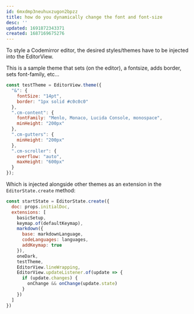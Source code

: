 ```yaml
---
id: 6mxdmp3neuhuxzugon2bpzz
title: how do you dynamically change the font and font-size
desc: ''
updated: 1691872343371
created: 1687169675276
---
```


To style a Codemirror editor, the desired styles/themes have to be injected into the EditorView.

This is a sample theme that sets (on the editor), a fontsize, adds border, sets font-family, etc... 

```javascript
const testTheme = EditorView.theme({
  "&": {
    fontSize: "14pt",
    border: "1px solid #c0c0c0"
  },
  ".cm-content": {
    fontFamily: "Menlo, Monaco, Lucida Console, monospace",
    minHeight: "200px"
  },
  ".cm-gutters": {
    minHeight: "200px"
  },
  ".cm-scroller": {
    overflow: "auto",
    maxHeight: "600px"
  }
});
```
Which is injected alongside other themes as an extension in the `EditorState.create` method:

```javascript
const startState = EditorState.create({
  doc: props.initialDoc,
  extensions: [
    basicSetup,
    keymap.of(defaultKeymap),
    markdown({
      base: markdownLanguage,
      codeLanguages: languages,
      addKeymap: true
    }),
    oneDark,
    testTheme,
    EditorView.lineWrapping,
    EditorView.updateListener.of(update => {
      if (update.changes) {
        onChange && onChange(update.state)
      }
    })
  ]
})
